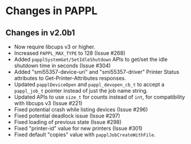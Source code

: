 Changes in PAPPL
================


Changes in v2.0b1
-----------------

- Now require libcups v3 or higher.
- Increased `PAPPL_MAX_TYPE` to 128 (Issue #268)
- Added `papplSystemGet/SetIdleShutdown` APIs to get/set the idle shutdown
  time in seconds (Issue #304)
- Added "smi55357-device-uri" and "smi55357-driver" Printer Status attributes
  to Get-Printer-Attributes responses.
- Updated `papplDeviceOpen` and `pappl_devopen_cb_t` to accept a `pappl_job_t`
  pointer instead of just the job name string.
- Updated APIs to use `size_t` for counts instead of `int`, for compatibility
  with libcups v3 (Issue #221)
- Fixed potential crash while listing devices (Issue #296)
- Fixed potential deadlock issue (Issue #297)
- Fixed loading of previous state (Issue #298)
- Fixed "printer-id" value for new printers (Issue #301)
- Fixed default "copies" value with `papplJobCreateWithFile`.
